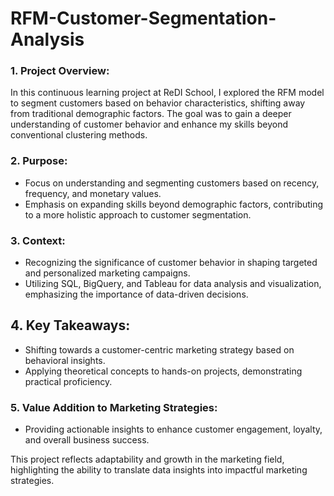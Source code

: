 # RFM-Customer-Segmentation-Analysis

### 1. Project Overview:
 In this continuous learning project at ReDI School, I explored the RFM model to segment customers based on behavior characteristics, shifting away from traditional demographic factors. The goal was to gain a deeper understanding of customer behavior and enhance my skills beyond conventional clustering methods. 

### 2. Purpose:
- Focus on understanding and segmenting customers based on recency, frequency, and monetary values.
- Emphasis on expanding skills beyond demographic factors, contributing to a more holistic approach to customer segmentation.


### 3. Context:
- Recognizing the significance of customer behavior in shaping targeted and personalized marketing campaigns.
- Utilizing SQL, BigQuery, and Tableau for data analysis and visualization, emphasizing the importance of data-driven decisions.


## 4. Key Takeaways:
- Shifting towards a customer-centric marketing strategy based on behavioral insights.
- Applying theoretical concepts to hands-on projects, demonstrating practical proficiency.
  
### 5. Value Addition to Marketing Strategies: 
- Providing actionable insights to enhance customer engagement, loyalty, and overall business success.


This project reflects adaptability and growth in the marketing field, highlighting the ability to translate data insights into impactful marketing strategies.

